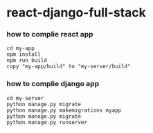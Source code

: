 # react-django-full-stack

### how to complie react app
```
cd my-app
npm install
npm run build
copy "my-app/build" to "my-server/build"
```

### how to complie django app
```
cd my-server
python manage.py migrate
python manage.py makemigrations myapp
python manage.py migrate
python manage.py runserver
```
